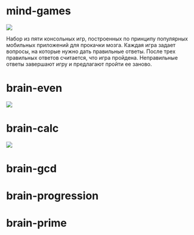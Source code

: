 # mind-games
<a href="https://codeclimate.com/github/Zaven477/mind-games/maintainability"><img src="https://api.codeclimate.com/v1/badges/1fd1680e3a60a6134dc0/maintainability" /></a>

Набор из пяти консольных игр, построенных по принципу популярных мобильных приложений для прокачки мозга. Каждая игра задает вопросы, на которые нужно дать правильные ответы. После трех правильных ответов считается, что игра пройдена. Неправильные ответы завершают игру и предлагают пройти ее заново.

# brain-even
<a href="https://asciinema.org/a/sI2fPxdMZYQU8elxJoKOtHr19" target="_blank"><img src="https://asciinema.org/a/sI2fPxdMZYQU8elxJoKOtHr19.svg" /></a>
# brain-calc
<a href="https://asciinema.org/a/UmgiK3DfV2UiPrZz5k9ddIg2r" target="_blank"><img src="https://asciinema.org/a/UmgiK3DfV2UiPrZz5k9ddIg2r.svg" /></a>
# brain-gcd

# brain-progression

# brain-prime

